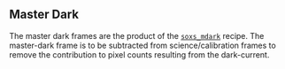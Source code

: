 ## Master Dark

The master dark frames are the product of the [`soxs_mdark`](../_api/soxspipe.recipes.soxs_mdark.html) recipe. The master-dark frame is to be subtracted from science/calibration frames to remove the contribution to pixel counts resulting from the dark-current.

